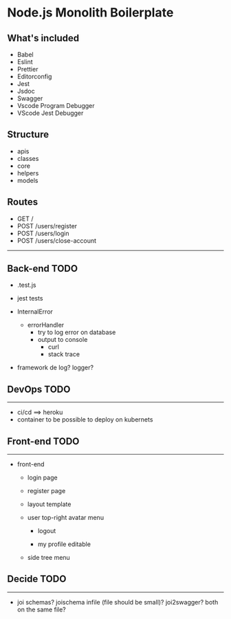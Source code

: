 # Node.js Monolith Boilerplate

## What's included

* Babel
* Eslint
* Prettier
* Editorconfig
* Jest
* Jsdoc
* Swagger
* Vscode Program Debugger
* VScode Jest Debugger

## Structure

* apis
* classes
* core
* helpers
* models

## Routes

* GET /
* POST /users/register
* POST /users/login
* POST /users/close-account

---

## Back-end TODO

* .test.js

* jest tests

* InternalError
  - errorHandler
    * try to log error on database
    * output to console
      - curl
      - stack trace

* framework de log? logger?


## DevOps TODO
---

* ci/cd  ==> heroku
* container to be possible to deploy on kubernets


## Front-end TODO
---

* front-end
  - login page

  - register page

  - layout template

  - user top-right avatar menu

    * logout

    * my profile editable

  - side tree menu


## Decide TODO
---

* joi schemas? joischema infile (file should be small)? joi2swagger? both on the same file?
